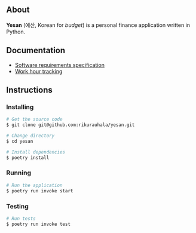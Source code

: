 ## About

**Yesan** (예산, Korean for *budget*) is a personal finance application written in Python.

## Documentation

- [Software requirements specification](documentation/srs.md)
- [Work hour tracking](documentation/tracking.md)

## Instructions

### Installing

```bash
# Get the source code
$ git clone git@github.com:rikurauhala/yesan.git

# Change directory
$ cd yesan

# Install dependencies
$ poetry install
```

### Running
```bash
# Run the application
$ poetry run invoke start
```

### Testing
```bash
# Run tests
$ poetry run invoke test
```
